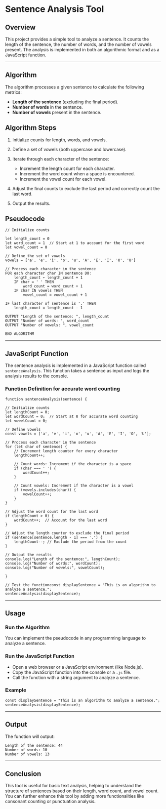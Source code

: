 # Sentence Analysis Tool


## Overview

This project provides a simple tool to analyze a sentence. It counts the length of the sentence, the number of words, and the number of vowels present. The analysis is implemented in both an algorithmic format and as a JavaScript function.

---

## Algorithm

The algorithm processes a given sentence to calculate the following metrics:

- **Length of the sentence** (excluding the final period).
- **Number of words** in the sentence.
- **Number of vowels** present in the sentence.

## Algorithm Steps

1. Initialize counts for length, words, and vowels.

2. Define a set of vowels (both uppercase and lowercase).

3. Iterate through each character of the sentence:
    - Increment the length count for each character.
    - Increment the word count when a space is encountered.
    - Increment the vowel count for each vowel.

4. Adjust the final counts to exclude the last period and correctly count    the last word.

5. Output the results.


## Pseudocode

    
    // Initialize counts

    let length_count = 0
    let word_count = 1  // Start at 1 to account for the first word
    let vowel_count = 0
    
    // Define the set of vowels
    vowels = ['a', 'e', 'i', 'o', 'u', 'A', 'E', 'I', 'O', 'U']

    // Process each character in the sentence
    FOR each character char IN sentence DO:
        length_count ← length_count + 1
        IF char = ' ' THEN
            word_count = word_count + 1
        IF char IN vowels THEN
            vowel_count = vowel_count + 1

    IF last character of sentence is '.' THEN
        length_count = length_count - 1

    OUTPUT "Length of the sentence: ", length_count
    OUTPUT "Number of words: ", word_count
    OUTPUT "Number of vowels: ", vowel_count
    
    END ALGORITHM


---

## JavaScript Function

The sentence analysis is implemented in a JavaScript function called `sentenceAnalysis`. This function takes a sentence as input and logs the analysis results to the console.

### Function Definition for accurate word counting

    
    function sentenceAnalysis(sentence) {

    // Initialize counts
    let lengthCount = 0; 
    let wordCount = 0;  // Start at 0 for accurate word counting
    let vowelCount = 0; 

    // Define vowels
    const vowels = ['a', 'e', 'i', 'o', 'u', 'A', 'E', 'I', 'O', 'U'];

    // Process each character in the sentence
    for (let char of sentence) {
        // Increment length counter for every character
        lengthCount++;

        // Count words: Increment if the character is a space
        if (char === ' ') {
            wordCount++;
        }

        // Count vowels: Increment if the character is a vowel
        if (vowels.includes(char)) {
            vowelCount++;
        }
    }

    // Adjust the word count for the last word
    if (lengthCount > 0) {
        wordCount++;  // Account for the last word
    }

    // Adjust the length counter to exclude the final period
    if (sentence[sentence.length - 1] === '.') {
        lengthCount--; // Exclude the period from the count
    }

    // Output the results
    console.log("Length of the sentence:", lengthCount);
    console.log("Number of words:", wordCount);
    console.log("Number of vowels:", vowelCount);

    }

    // Test the functionconst displaySentence = "This is an algorithm to     analyze a sentence.";
    sentenceAnalysis(displaySentence);

---

## Usage

### Run the Algorithm

You can implement the pseudocode in any programming language to analyze a sentence.

### Run the JavaScript Function

- Open a web browser or a JavaScript environment (like Node.js).
- Copy the JavaScript function into the console or a `.js` file.
- Call the function with a string argument to analyze a sentence.

### Example

    const displaySentence = "This is an algorithm to analyze a sentence.";
    sentenceAnalysis(displaySentence);

---

## Output

The function will output:

    Length of the sentence: 44
    Number of words: 10
    Number of vowels: 13


---

## Conclusion

This tool is useful for basic text analysis, helping to understand the structure of sentences based on their length, word count, and vowel count. You can further enhance this tool by adding more functionalities like consonant counting or punctuation analysis.

